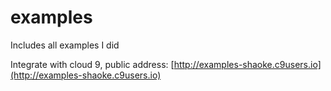 examples
========

Includes all examples I did

Integrate with cloud 9, public address: [http://examples-shaoke.c9users.io](http://examples-shaoke.c9users.io)